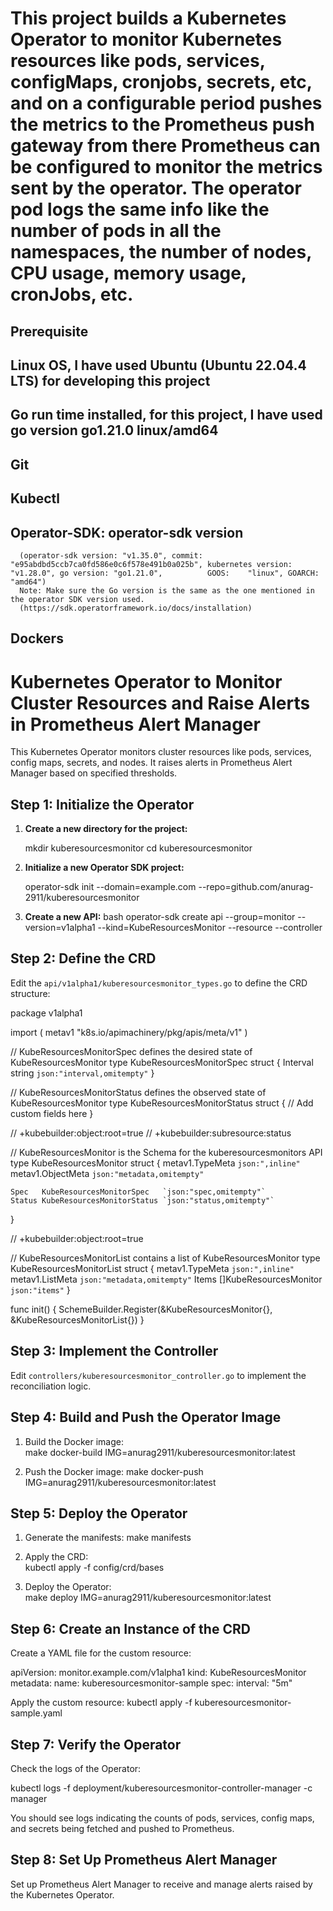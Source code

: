 # This project builds a Kubernetes Operator to monitor Kubernetes resources like pods, services, configMaps, cronjobs, secrets, etc, and on a configurable period pushes the metrics to the Prometheus push gateway from there Prometheus can be configured to monitor the metrics sent by the operator. The operator pod logs the same info like the number of pods in all the namespaces, the number of nodes, CPU usage, memory usage, cronJobs, etc.
## Prerequisite
   ## Linux OS, I have used Ubuntu (Ubuntu 22.04.4 LTS) for developing this project
   ## Go run time installed, for this project, I have used go version go1.21.0 linux/amd64
   ## Git
   ## Kubectl
   ## Operator-SDK: operator-sdk version
      (operator-sdk version: "v1.35.0", commit: "e95abdbd5ccb7ca0fd586e0c6f578e491b0a025b", kubernetes version: "v1.28.0", go version: "go1.21.0",          GOOS:    "linux", GOARCH: "amd64")
      Note: Make sure the Go version is the same as the one mentioned in the operator SDK version used.
      (https://sdk.operatorframework.io/docs/installation)
   ## Dockers


# Kubernetes Operator to Monitor Cluster Resources and Raise Alerts in Prometheus Alert Manager

This Kubernetes Operator monitors cluster resources like pods, services, config maps, secrets, and nodes. It raises alerts in Prometheus Alert Manager based on specified thresholds.

## Step 1: Initialize the Operator

1. **Create a new directory for the project:**
   
    mkdir kuberesourcesmonitor
    cd kuberesourcesmonitor
  

2. **Initialize a new Operator SDK project:**
   
    operator-sdk init --domain=example.com --repo=github.com/anurag-2911/kuberesourcesmonitor
   

3. **Create a new API:**
    bash
    operator-sdk create api --group=monitor --version=v1alpha1 --kind=KubeResourcesMonitor --resource --controller
    

## Step 2: Define the CRD

Edit the `api/v1alpha1/kuberesourcesmonitor_types.go` to define the CRD structure:


package v1alpha1

import (
    metav1 "k8s.io/apimachinery/pkg/apis/meta/v1"
)

// KubeResourcesMonitorSpec defines the desired state of KubeResourcesMonitor
type KubeResourcesMonitorSpec struct {
    Interval string `json:"interval,omitempty"`
}

// KubeResourcesMonitorStatus defines the observed state of KubeResourcesMonitor
type KubeResourcesMonitorStatus struct {
    // Add custom fields here
}

// +kubebuilder:object:root=true
// +kubebuilder:subresource:status

// KubeResourcesMonitor is the Schema for the kuberesourcesmonitors API
type KubeResourcesMonitor struct {
    metav1.TypeMeta   `json:",inline"`
    metav1.ObjectMeta `json:"metadata,omitempty"`

    Spec   KubeResourcesMonitorSpec   `json:"spec,omitempty"`
    Status KubeResourcesMonitorStatus `json:"status,omitempty"`
}

// +kubebuilder:object:root=true

// KubeResourcesMonitorList contains a list of KubeResourcesMonitor
type KubeResourcesMonitorList struct {
    metav1.TypeMeta `json:",inline"`
    metav1.ListMeta `json:"metadata,omitempty"`
    Items           []KubeResourcesMonitor `json:"items"`
}

func init() {
    SchemeBuilder.Register(&KubeResourcesMonitor{}, &KubeResourcesMonitorList{})
}


## Step 3: Implement the Controller

Edit `controllers/kuberesourcesmonitor_controller.go` to implement the reconciliation logic.

## Step 4: Build and Push the Operator Image

1. Build the Docker image:   
    make docker-build IMG=anurag2911/kuberesourcesmonitor:latest
  

2. Push the Docker image:
    make docker-push IMG=anurag2911/kuberesourcesmonitor:latest
   

## Step 5: Deploy the Operator

1. Generate the manifests:
    make manifests   

2. Apply the CRD:    
    kubectl apply -f config/crd/bases   

3. Deploy the Operator:    
    make deploy IMG=anurag2911/kuberesourcesmonitor:latest
    

## Step 6: Create an Instance of the CRD

Create a YAML file for the custom resource:

apiVersion: monitor.example.com/v1alpha1
kind: KubeResourcesMonitor
metadata:
  name: kuberesourcesmonitor-sample
spec:
  interval: "5m"


Apply the custom resource:
kubectl apply -f kuberesourcesmonitor-sample.yaml

## Step 7: Verify the Operator

Check the logs of the Operator:

kubectl logs -f deployment/kuberesourcesmonitor-controller-manager -c manager

You should see logs indicating the counts of pods, services, config maps, and secrets being fetched and pushed to Prometheus.

## Step 8: Set Up Prometheus Alert Manager

Set up Prometheus Alert Manager to receive and manage alerts raised by the Kubernetes Operator.
